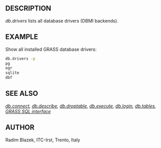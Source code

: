 ## DESCRIPTION

*db.drivers* lists all database drivers (DBMI backends).

## EXAMPLE

Show all installed GRASS database drivers:

```bash
db.drivers -p
pg
ogr
sqlite
dbf
```

## SEE ALSO

*[db.connect](db.connect.md), [db.describe](db.describe.md),
[db.droptable](db.droptable.md), [db.execute](db.execute.md),
[db.login](db.login.md), [db.tables](db.tables.md), [GRASS SQL
interface](sql.md)*

## AUTHOR

Radim Blazek, ITC-Irst, Trento, Italy
